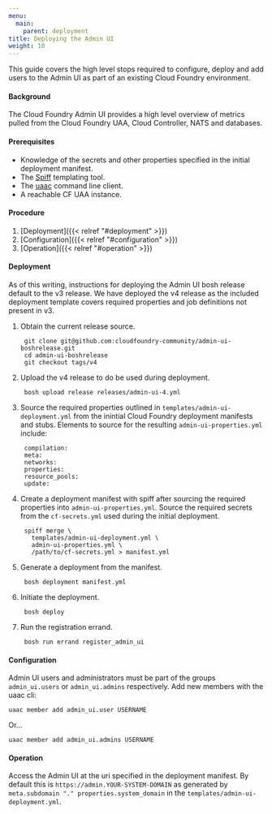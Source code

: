 ```yaml
---
menu:
  main:
    parent: deployment
title: Deploying the Admin UI
weight: 10
---
```


This guide covers the high level stops required to configure, deploy and add users to the Admin UI as part of an existing Cloud Foundry environment.

#### Background

The Cloud Foundry Admin UI provides a high level overview of metrics pulled from the Cloud Foundry UAA, Cloud Controller, NATS and databases.

#### Prerequisites

- Knowledge of the secrets and other properties specified in the initial deployment manifest.
- The [Spiff](https://github.com/cloudfoundry-incubator/spiff) templating tool.
- The [uaac](https://github.com/cloudfoundry/cf-uaac) command line client.
- A reachable CF UAA instance.

#### Procedure

1. [Deployment]({{< relref "#deployment" >}})
1. [Configuration]({{< relref "#configuration" >}})
1. [Operation]({{< relref "#operation" >}})

#### Deployment

As of this writing, instructions for deploying the Admin UI bosh release default to the v3 release.  We have deployed the v4 release as the included deployment template covers required properties and job definitions not present in v3.

1. Obtain the current release source.

		git clone git@github.com:cloudfoundry-community/admin-ui-boshrelease.git
		cd admin-ui-boshrelease
		git checkout tags/v4

1. Upload the v4 release to do be used during deployment.

		bosh upload release releases/admin-ui-4.yml

1. Source the required properties outlined in `templates/admin-ui-deployment.yml` from the inintial Cloud Foundry deployment manifests and stubs. Elements to source for the resulting `admin-ui-properties.yml` include:

		compilation:
		meta:
		networks:
		properties:
		resource_pools:
		update:

1. Create a deployment manifest with spiff after sourcing the required properties into `admin-ui-properties.yml`. Source the required secrets from the `cf-secrets.yml` used during the initial deployment.

		spiff merge \
		  templates/admin-ui-deployment.yml \
		  admin-ui-properties.yml \
		  /path/to/cf-secrets.yml > manifest.yml

1. Generate a deployment from the manifest.

		bosh deployment manifest.yml

1. Initiate the deployment.

		bosh deploy

1. Run the registration errand.

		bosh run errand register_admin_ui

#### Configuration

Admin UI users and administrators must be part of the groups `admin_ui.users` or `admin_ui.admins` respectively.  Add new members with the uaac cli:

	uaac member add admin_ui.user USERNAME

Or...

	uaac member add admin_ui.admins USERNAME


#### Operation

Access the Admin UI at the uri specified in the deployment manifest. By default this is `https://admin.YOUR-SYSTEM-DOMAIN` as generated by `meta.subdomain "." properties.system_domain` in the `templates/admin-ui-deployment.yml`.

